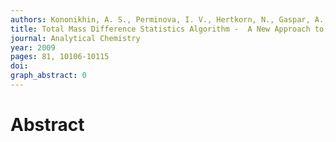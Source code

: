 ```yaml
---
authors: Kononikhin, A. S., Perminova, I. V., Hertkorn, N., Gaspar, A., Schmitt-Kopplin, P., Popov, I. A., Garmash, A. V., Nikolaev, E. N.
title: Total Mass Difference Statistics Algorithm -  A New Approach to Identification of High-Mass Building Blocks in Electrospray Ionization Fourier Transform
journal: Analytical Chemistry
year: 2009
pages: 81, 10106-10115
doi: 
graph_abstract: 0
---
```


# Abstract 

 